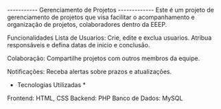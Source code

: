  ----------- Gerenciamento de Projetos -------------
    Este é um projeto de gerenciamento de projetos que visa facilitar o acompanhamento e organização de projetos, colaboradores dentro da EEEP.

Funcionalidades
Lista de Usuarios: Crie, edite e exclua usuarios. Atribua responsáveis e defina datas de inicio e conclusão.

Colaboração: Compartilhe projetos com outros membros da equipe.

Notificações: Receba alertas sobre prazos e atualizações.

* Tecnologias Utilizadas *
  
Frontend: HTML, CSS
Backend: PHP
Banco de Dados: MySQL